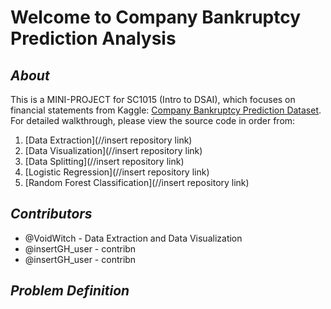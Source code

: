 # Welcome to Company Bankruptcy Prediction Analysis
## _About_
This is a MINI-PROJECT for SC1015 (Intro to DSAI), which focuses on financial statements from Kaggle: [Company Bankruptcy Prediction Dataset](https://www.kaggle.com/datasets/fedesoriano/company-bankruptcy-prediction). For detailed walkthrough, please view the source code in order from:

1. [Data Extraction](//insert repository link)
2. [Data Visualization](//insert repository link)
3. [Data Splitting](//insert repository link)
4. [Logistic Regression](//insert repository link)
5. [Random Forest Classification](//insert repository link)

## _Contributors_
- @VoidWitch - Data Extraction and Data Visualization
- @insertGH_user - contribn
- @insertGH_user - contribn

## _Problem Definition_

